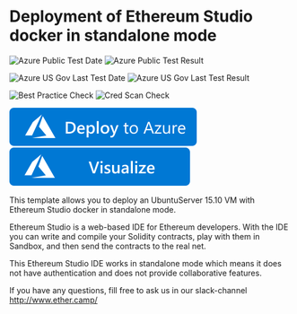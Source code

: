 # Deployment of Ethereum Studio docker in standalone mode

![Azure Public Test Date](https://azurequickstartsservice.blob.core.windows.net/badges/ethereum-studio-docker-standalone-ubuntu/PublicLastTestDate.svg)
![Azure Public Test Result](https://azurequickstartsservice.blob.core.windows.net/badges/ethereum-studio-docker-standalone-ubuntu/PublicDeployment.svg)

![Azure US Gov Last Test Date](https://azurequickstartsservice.blob.core.windows.net/badges/ethereum-studio-docker-standalone-ubuntu/FairfaxLastTestDate.svg)
![Azure US Gov Last Test Result](https://azurequickstartsservice.blob.core.windows.net/badges/ethereum-studio-docker-standalone-ubuntu/FairfaxDeployment.svg)

![Best Practice Check](https://azurequickstartsservice.blob.core.windows.net/badges/ethereum-studio-docker-standalone-ubuntu/BestPracticeResult.svg)
![Cred Scan Check](https://azurequickstartsservice.blob.core.windows.net/badges/ethereum-studio-docker-standalone-ubuntu/CredScanResult.svg)

[![Deploy To Azure](https://raw.githubusercontent.com/Azure/azure-quickstart-templates/master/1-CONTRIBUTION-GUIDE/images/deploytoazure.svg?sanitize=true)]("https://portal.azure.com/#create/Microsoft.Template/uri/https%3A%2F%2Fraw.githubusercontent.com%2FAzure%2Fazure-quickstart-templates%2Fmaster%2Fethereum-studio-docker-standalone-ubuntu%2Fazuredeploy.json")
[![Visualize](https://raw.githubusercontent.com/Azure/azure-quickstart-templates/master/1-CONTRIBUTION-GUIDE/images/visualizebutton.svg?sanitize=true)]("http://armviz.io/#/?load=https%3A%2F%2Fraw.githubusercontent.com%2FAzure%2Fazure-quickstart-templates%2Fmaster%2Fethereum-studio-docker-standalone-ubuntu%2Fazuredeploy.json")

This template allows you to deploy an UbuntuServer 15.10 VM with Ethereum Studio
docker in standalone mode.

Ethereum Studio is a web-based IDE for Ethereum developers. With the IDE you can
write and compile your Solidity contracts, play with them in Sandbox, and then
send the contracts to the real net.

This Ethereum Studio IDE works in standalone mode which means it does not have
authentication and does not provide collaborative features.

If you have any questions, fill free to ask us in our slack-channel
http://www.ether.camp/
